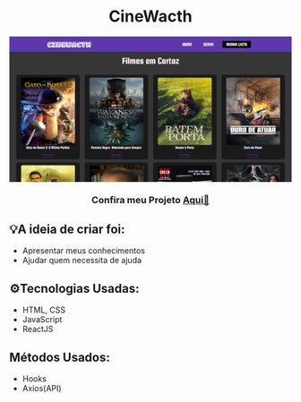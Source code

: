 <h1 align="center": center">CineWacth</h1>
<img src="./img/cinewacth.PNG" width="1000" align="center">
<h3 align="center">Confira meu Projeto <a href="https://pedrosrc.github.io/portifolio/">Aqui🔗</a></h3>
<h2>💡A ideia de criar foi:</h2>
<ul>
  <li>Apresentar meus conhecimentos</li>
  <li>Ajudar quem necessita de ajuda</li>
</ul>
<h2>⚙️Tecnologias Usadas:</h2>
<ul>
  <li>HTML, CSS</li>
  <li>JavaScript</li>
  <li>ReactJS</li>
</ul>
<h2>Métodos Usados:</h2>
<ul>
  <li>Hooks</li>
  <li>Axios(API)</li>
</ul>
